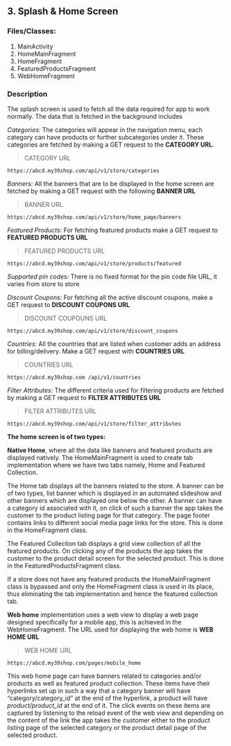 ## 3. Splash & Home Screen

### Files/Classes:

1. MainActivity
2. HomeMainFragment
3. HomeFragment
4. FeaturedProductsFragment
5. WebHomeFragment


### Description

The splash screen is used to fetch all the data required for app to work normally. The data that is fetched in the background includes


*Categories:* The categories will appear in the navigation menu, each category can have products or further subcategories under it. These categories are fetched by making a GET request to the **CATEGORY URL**.

> CATEGORY URL

```API
https://abcd.my39shop.com/api/v1/store/categories
```


*Banners:* All the banners that are to be displayed in the home screen are fetched by making a GET request with the following **BANNER URL** 

> BANNER URL

```API
https://abcd.my39shop.com/api/v1/store/home_page/banners
```


*Featured Products:*  For fetching featured products make a GET request to **FEATURED PRODUCTS URL**

> FEATURED PRODUCTS URL

```API
https://abcd.my39shop.com/api/v1/store/products/featured
```


*Supported pin codes:* There is no fixed format for the pin code file URL, it varies from store to store


*Discount Coupons:* For fetching all the active discount coupons, make a GET request to **DISCOUNT COUPONS URL**

> DISCOUNT COUPOUNS URL

```API
https://abcd.my39shop.com/api/v1/store/discount_coupons
```


*Countries:* All the countries that are listed when customer adds an address for billing/delivery. Make a GET request with **COUNTRIES URL**

> COUNTRIES URL

```API
https://abcd.my39shop.com /api/v1/countries
```


*Filter Attributes:* The different criteria used for filtering products are fetched by making a GET request to **FILTER ATTRIBUTES URL**

> FILTER ATTRIBUTES URL

```API
https://abcd.my39shop.com/api/v1/store/filter_attributes
```


**The home screen is of two types:**

**Native Home**, where all the data like banners and featured products are displayed natively. The HomeMainFragment is used to create tab implementation where we have two tabs namely, Home and Featured Collection. 

The Home tab displays all the banners related to the store. A banner can be of two types, list banner which is displayed in an automated slideshow and other banners which are displayed one below the other. A banner can have a category id associated with it, on click of such a banner the app takes the customer to the product listing page for that category.
The page footer contains links to different social media page links for the store. This is done in the HomeFragment class.
 
The Featured Collection tab displays a grid view collection of all the featured products. On clicking any of the products the app takes the customer to the product detail screen for the selected product. This is done in the FeaturedProductsFragment class.

If a store does not have any featured products the HomeMainFragment class is bypassed and only the HomeFragment class is used in its place, thus eliminating the tab implementation and hence the featured collection tab.
	
**Web home** implementation uses a web view to display a web page designed specifically for a mobile app, this is achieved in the WebHomeFragment. The URL used for displaying the web home is **WEB HOME URL**

>WEB HOME URL

```API
https://abcd.my39shop.com/pages/mobile_home
```

This web home page can have banners related to categories and/or products as well as featured product collection. These items have their hyperlinks set up in such a way that a category banner will have “category/category_id” at the end of the hyperlink, a product will have *product/product_id* at the end of it. The click events on these items are captured by listening to the reload event of the web view and depending on the content of the link the app takes the customer either to the product listing page of the selected category or the product detail page of the selected product.
